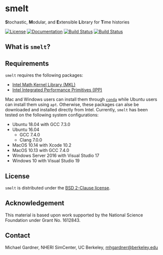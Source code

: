 # smelt
**S**tochastic, **M**odular, and **E**xtensible **L**ibrary for **T**ime histories

[![License](https://img.shields.io/badge/License-BSD%202--Clause-orange.svg)](https://raw.githubusercontent.com/NHERI-SimCenter/smelt/master/LICENSE)
[![Documentation](https://img.shields.io/badge/docs-doxygen-blue.svg)](https://nheri-simcenter.github.io/smelt/)
[![Build Status](https://travis-ci.org/NHERI-SimCenter/smelt.svg?branch=master)](https://travis-ci.org/NHERI-SimCenter/smelt)
[![Build Status](https://dev.azure.com/shellshocked2003/shellshocked2003/_apis/build/status/NHERI-SimCenter.smelt?branchName=master)](https://dev.azure.com/shellshocked2003/shellshocked2003/_build/latest?definitionId=2&branchName=master)

## What is `smelt`?


## Requirements

`smelt` requires the following packages:
- [Intel Math Kernel Library (MKL)](https://software.intel.com/en-us/mkl)
- [Intel Integrated Performance Primitives (IPP)](https://software.intel.com/en-us/intel-ipp)

Mac and Windows users can install them through [`conda`](https://docs.conda.io/en/latest/) while Ubuntu users can install them using `apt`.
Otherwise, these packages can alse be downloaded and installed directly from Intel. Currently, `smelt` has been tested on the following system configurations:

- Ubuntu 18.04 with GCC 7.3.0
- Ubuntu 16.04
  - GCC 7.4.0
  - Clang 7.0.0
- MacOS 10.14 with Xcode 10.2
- MacOS 10.13 with GCC 7.4.0
- Windows Server 2016 with Visual Studio 17
- Windows 10 with Visual Studio 19


## License

`smelt` is distributed under the [BSD 2-Clause license](https://raw.githubusercontent.com/NHERI-SimCenter/smelt/master/LICENSE).

## Acknowledgement

This material is based upon work supported by the National Science Foundation under Grant No. 1612843.

## Contact

Michael Gardner, NHERI SimCenter, UC Berkeley, mhgardner@berkeley.edu
